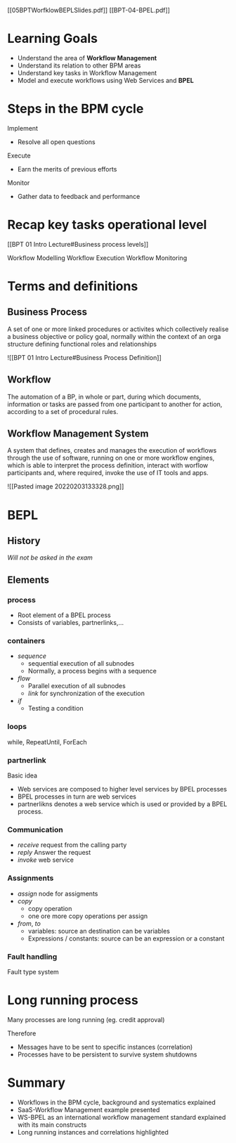[[05BPTWorfklowBEPLSlides.pdf]]
[[BPT-04-BPEL.pdf]]

# Learning Goals 
- Understand the area of **Workflow Management**
- Understand its relation to other BPM areas
- Understand key tasks in Workflow Management
- Model and execute workflows using Web Services and **BPEL**

# Steps in the BPM cycle 
Implement
- Resolve all open questions

Execute
- Earn the merits of previous efforts

Monitor
- Gather data to feedback and performance 

# Recap key tasks operational level
[[BPT 01 Intro Lecture#Business process levels]]

Workflow Modelling 
Workflow Execution 
Workflow Monitoring

# Terms and definitions 
## Business Process
A set of one or more linked procedures or activites which collectively realise a business objective or policy goal, normally within the context of an orga structure defining functional roles and relationships

![[BPT 01 Intro Lecture#Business Process Definition]]

## Workflow
The automation of a BP, in whole or part, during which documents, information or tasks are passed from one participant to another for action, according to a set of procedural rules.

## Workflow Management System
A system that defines, creates and manages the execution of workflows through the use of software, running on one or more workflow engines, which is able to interpret the process definition, interact with worflow participants and, where required, invoke the use of IT tools and apps.

![[Pasted image 20220203133328.png]]


# BEPL 
## History  
*Will not be asked in the exam*

## Elements 
### process
- Root element of a BPEL process
- Consists of variables, partnerlinks,...

### containers
- *sequence*
	- sequential execution of all subnodes 
	- Normally, a process begins with a sequence
- *flow*
	- Parallel execution of all subnodes 
	- *link* for synchronization of the execution
- *if*
	- Testing a condition


### loops
while, RepeatUntil, ForEach

### partnerlink
Basic idea  
- Web services are composed to higher level services by BPEL processes
- BPEL processes in turn are web services 
- partnerlikns denotes a web service which is used or provided by a BPEL process.

### Communication
- *receive* request from the calling party 
- *reply* Answer the request
- *invoke* web service

### Assignments
- *assign* node for assigments
- *copy* 
	- copy operation 
	- one ore more copy operations per assign
- *from*, *to* 
	- variables: source an destination can be variables
	- Expressions / constants: source can be an expression or a constant

### Fault handling
Fault type system 

# Long running process
Many processes are long running (eg. credit approval) 

Therefore 
- Messages have to be sent to specific instances  (correlation) 
- Processes have to be persistent to survive system shutdowns

# Summary 
- Workflows in the BPM cycle, background and systematics explained
- SaaS-Workflow Management example presented
- WS-BPEL as an international workflow management standard explained with its main constructs
- Long running instances and correlations highlighted